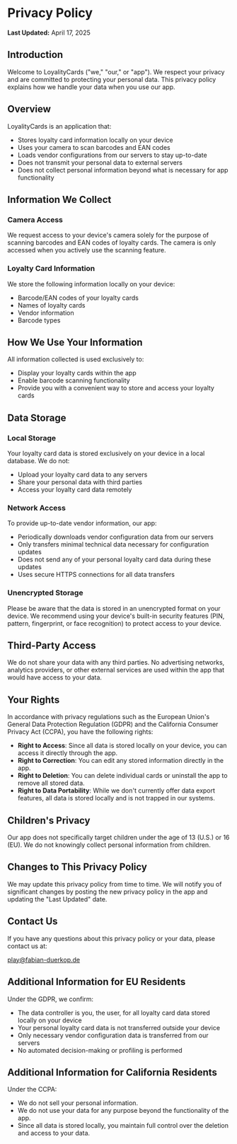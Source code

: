 # Privacy Policy

**Last Updated:** April 17, 2025

## Introduction

Welcome to LoyalityCards ("we," "our," or "app"). We respect your privacy and are committed to protecting your personal data. This privacy policy explains how we handle your data when you use our app.

## Overview

LoyalityCards is an application that:
- Stores loyalty card information locally on your device
- Uses your camera to scan barcodes and EAN codes
- Loads vendor configurations from our servers to stay up-to-date
- Does not transmit your personal data to external servers
- Does not collect personal information beyond what is necessary for app functionality

## Information We Collect

### Camera Access

We request access to your device's camera solely for the purpose of scanning barcodes and EAN codes of loyalty cards. The camera is only accessed when you actively use the scanning feature.

### Loyalty Card Information

We store the following information locally on your device:
- Barcode/EAN codes of your loyalty cards
- Names of loyalty cards
- Vendor information
- Barcode types

## How We Use Your Information

All information collected is used exclusively to:
- Display your loyalty cards within the app
- Enable barcode scanning functionality
- Provide you with a convenient way to store and access your loyalty cards

## Data Storage

### Local Storage

Your loyalty card data is stored exclusively on your device in a local database. We do not:
- Upload your loyalty card data to any servers
- Share your personal data with third parties
- Access your loyalty card data remotely

### Network Access

To provide up-to-date vendor information, our app:
- Periodically downloads vendor configuration data from our servers
- Only transfers minimal technical data necessary for configuration updates
- Does not send any of your personal loyalty card data during these updates
- Uses secure HTTPS connections for all data transfers

### Unencrypted Storage

Please be aware that the data is stored in an unencrypted format on your device. We recommend using your device's built-in security features (PIN, pattern, fingerprint, or face recognition) to protect access to your device.

## Third-Party Access

We do not share your data with any third parties. No advertising networks, analytics providers, or other external services are used within the app that would have access to your data.

## Your Rights

In accordance with privacy regulations such as the European Union's General Data Protection Regulation (GDPR) and the California Consumer Privacy Act (CCPA), you have the following rights:

- **Right to Access**: Since all data is stored locally on your device, you can access it directly through the app.
- **Right to Correction**: You can edit any stored information directly in the app.
- **Right to Deletion**: You can delete individual cards or uninstall the app to remove all stored data.
- **Right to Data Portability**: While we don't currently offer data export features, all data is stored locally and is not trapped in our systems.

## Children's Privacy

Our app does not specifically target children under the age of 13 (U.S.) or 16 (EU). We do not knowingly collect personal information from children.

## Changes to This Privacy Policy

We may update this privacy policy from time to time. We will notify you of significant changes by posting the new privacy policy in the app and updating the "Last Updated" date.

## Contact Us

If you have any questions about this privacy policy or your data, please contact us at:

play@fabian-duerkop.de

## Additional Information for EU Residents

Under the GDPR, we confirm:
- The data controller is you, the user, for all loyalty card data stored locally on your device
- Your personal loyalty card data is not transferred outside your device
- Only necessary vendor configuration data is transferred from our servers
- No automated decision-making or profiling is performed

## Additional Information for California Residents

Under the CCPA:
- We do not sell your personal information.
- We do not use your data for any purpose beyond the functionality of the app.
- Since all data is stored locally, you maintain full control over the deletion and access to your data.
